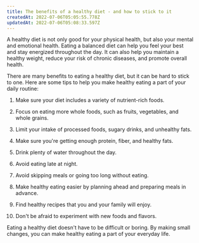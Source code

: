 ```yaml
---
title: The benefits of a healthy diet - and how to stick to it
createdAt: 2022-07-06T05:05:55.778Z
updatedAt: 2022-07-06T05:08:33.597Z
---
```


A healthy diet is not only good for your physical health, but also your mental and emotional health. Eating a balanced diet can help you feel your best and stay energized throughout the day. It can also help you maintain a healthy weight, reduce your risk of chronic diseases, and promote overall health.

There are many benefits to eating a healthy diet, but it can be hard to stick to one. Here are some tips to help you make healthy eating a part of your daily routine:

1. Make sure your diet includes a variety of nutrient-rich foods.

2. Focus on eating more whole foods, such as fruits, vegetables, and whole grains.

3. Limit your intake of processed foods, sugary drinks, and unhealthy fats.

4. Make sure you're getting enough protein, fiber, and healthy fats.

5. Drink plenty of water throughout the day.

6. Avoid eating late at night.

7. Avoid skipping meals or going too long without eating.

8. Make healthy eating easier by planning ahead and preparing meals in advance.

9. Find healthy recipes that you and your family will enjoy.

10. Don't be afraid to experiment with new foods and flavors.

Eating a healthy diet doesn't have to be difficult or boring. By making small changes, you can make healthy eating a part of your everyday life.
